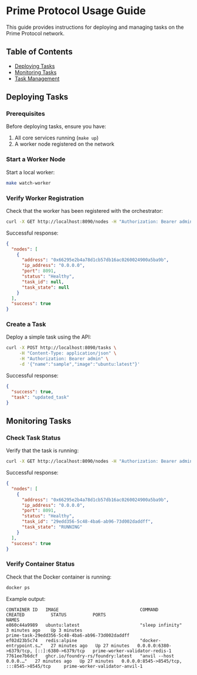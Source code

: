 # Prime Protocol Usage Guide

This guide provides instructions for deploying and managing tasks on the Prime Protocol network.

## Table of Contents
- [Deploying Tasks](#deploying-tasks)
- [Monitoring Tasks](#monitoring-tasks)
- [Task Management](#task-management)

## Deploying Tasks

### Prerequisites

Before deploying tasks, ensure you have:
1. All core services running (`make up`)
2. A worker node registered on the network

### Start a Worker Node

Start a local worker:

```bash
make watch-worker
```

### Verify Worker Registration

Check that the worker has been registered with the orchestrator:

```bash
curl -X GET http://localhost:8090/nodes -H "Authorization: Bearer admin"
```

Successful response:
```json
{
  "nodes": [
    {
      "address": "0x66295e2b4a78d1cb57db16ac0260024900a5ba9b",
      "ip_address": "0.0.0.0",
      "port": 8091,
      "status": "Healthy",
      "task_id": null,
      "task_state": null
    }
  ],
  "success": true
}
```

### Create a Task

Deploy a simple task using the API:

```bash
curl -X POST http://localhost:8090/tasks \
     -H "Content-Type: application/json" \
     -H "Authorization: Bearer admin" \
     -d '{"name":"sample","image":"ubuntu:latest"}'
```

Successful response:
```json
{
  "success": true,
  "task": "updated_task"
}
```

## Monitoring Tasks

### Check Task Status

Verify that the task is running:

```bash
curl -X GET http://localhost:8090/nodes -H "Authorization: Bearer admin"
```

Successful response:
```json
{
  "nodes": [
    {
      "address": "0x66295e2b4a78d1cb57db16ac0260024900a5ba9b",
      "ip_address": "0.0.0.0",
      "port": 8091,
      "status": "Healthy",
      "task_id": "29edd356-5c48-4ba6-ab96-73d002daddff",
      "task_state": "RUNNING"
    }
  ],
  "success": true
}
```

### Verify Container Status

Check that the Docker container is running:

```bash
docker ps
```

Example output:
```
CONTAINER ID   IMAGE                               COMMAND                  CREATED          STATUS          PORTS                                         NAMES
e860c44a9989   ubuntu:latest                       "sleep infinity"         3 minutes ago    Up 3 minutes                                                  prime-task-29edd356-5c48-4ba6-ab96-73d002daddff
ef02d23b5c74   redis:alpine                        "docker-entrypoint.s…"   27 minutes ago   Up 27 minutes   0.0.0.0:6380->6379/tcp, [::]:6380->6379/tcp   prime-worker-validator-redis-1
7761ee7b6dcf   ghcr.io/foundry-rs/foundry:latest   "anvil --host 0.0.0.…"   27 minutes ago   Up 27 minutes   0.0.0.0:8545->8545/tcp, :::8545->8545/tcp     prime-worker-validator-anvil-1
```